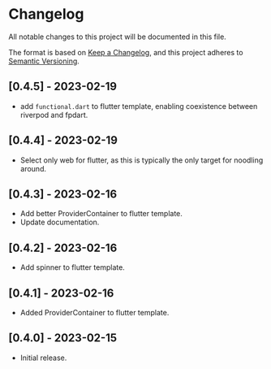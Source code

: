 # Changelog

All notable changes to this project will be documented in this file.

The format is based on [Keep a Changelog](https://keepachangelog.com/en/1.0.0/),
and this project adheres to [Semantic Versioning](https://semver.org/spec/v2.0.0.html).

## [0.4.5] - 2023-02-19

- add `functional.dart` to flutter template, enabling coexistence between riverpod and fpdart.

## [0.4.4] - 2023-02-19

- Select only web for flutter, as this is typically the only target for noodling around.

## [0.4.3] - 2023-02-16

- Add better ProviderContainer to flutter template.
- Update documentation.

## [0.4.2] - 2023-02-16

- Add spinner to flutter template.

## [0.4.1] - 2023-02-16

- Added ProviderContainer to flutter template.

## [0.4.0] - 2023-02-15

- Initial release.
